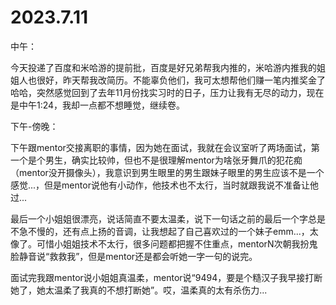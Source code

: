 # 2023.7.11

中午：

今天投递了百度和米哈游的提前批，百度是好兄弟帮我内推的，米哈游内推我的姐姐人也很好，昨天帮我改简历。不能辜负他们，我可太想帮他们赚一笔内推奖金了哈哈，突然感觉回到了去年11月份找实习时的日子，压力让我有无尽的动力，现在是中午1:24，我却一点都不想睡觉，继续卷。

下午-傍晚：

下午跟mentor交接离职的事情，因为她在面试，我就在会议室听了两场面试，第一个是个男生，确实比较帅，但也不是很理解mentor为啥张牙舞爪的犯花痴（mentor没开摄像头），我意识到男生眼里的男生跟妹子眼里的男生应该不是一个感觉...，但是mentor说他有小动作，他技术也不太行，当时就跟我说不准备让他过...

最后一个小姐姐很漂亮，说话简直不要太温柔，说下一句话之前的最后一个字总是不急不慢的，还有点上扬的音调，让我想起了自己喜欢过的一个妹子emm...，太像了。可惜小姐姐技术不太行，很多问题都把握不住重点，mentorN次朝我扮鬼脸静音说“救救我”，但是mentor还是都会听她一字一句的说完。

面试完我跟mentor说小姐姐真温柔，mentor说“9494，要是个糙汉子我早接打断她了，她太温柔了我真的不想打断她”。哎，温柔真的太有杀伤力...